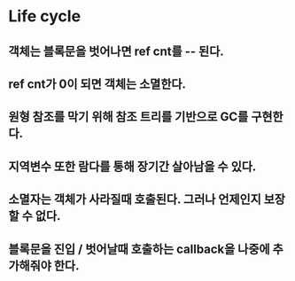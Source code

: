 # Life cycle

## 객체는 블록문을 벗어나면 ref cnt를 -- 된다.

## ref cnt가 0이 되면 객체는 소멸한다.

## 원형 참조를 막기 위해 참조 트리를 기반으로 GC를 구현한다.

## 지역변수 또한 람다를 통해 장기간 살아남을 수 있다.

## 소멸자는 객체가 사라질때 호출된다. 그러나 언제인지 보장할 수 없다.

## 블록문을 진입 / 벗어날때 호출하는 callback을 나중에 추가해줘야 한다.
